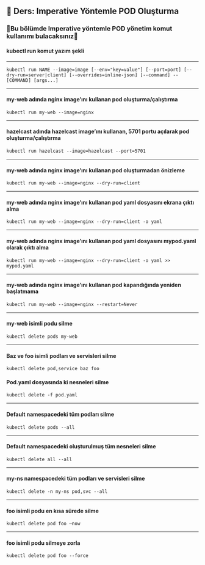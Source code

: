 ## 🧑 Ders: Imperative Yöntemle POD Oluşturma

### 📗Bu bölümde Imperative yöntemle POD yönetim komut kullanımı bulacaksınız📗

#### kubectl run komut yazım şekli
***
```
kubectl run NAME --image=image [--env="key=value"] [--port=port] [--dry-run=server|client] [--overrides=inline-json] [--command] -- [COMMAND] [args...]
```
***
#### my-web adında nginx image’ını kullanan pod oluşturma/çalıştırma
```
kubectl run my-web --image=nginx
```
***
#### hazelcast adında hazelcast image’ını kullanan, 5701 portu açılarak pod oluşturma/çalıştırma
```
kubectl run hazelcast --image=hazelcast --port=5701
```
***
#### my-web adında nginx image’ını kullanan pod oluşturmadan önizleme
```
kubectl run my-web --image=nginx --dry-run=client
```
***
#### my-web adında nginx image’ını kullanan pod yaml dosyasını ekrana çıktı alma
```
kubectl run my-web --image=nginx --dry-run=client -o yaml
```
***
#### my-web adında nginx image’ını kullanan pod yaml dosyasını mypod.yaml olarak çıktı alma
```
kubectl run my-web --image=nginx --dry-run=client -o yaml >> mypod.yaml
```
***
#### my-web adında nginx image’ını kullanan pod kapandığında yeniden başlatmama
```
kubectl run my-web --image=nginx --restart=Never
```
***
#### my-web isimli podu silme
```
kubectl delete pods my-web
```
***
#### Baz ve foo isimli podları ve servisleri silme
```
kubectl delete pod,service baz foo
```
#### Pod.yaml dosyasında ki nesneleri silme
```
kubectl delete -f pod.yaml
```
***
#### Default namespacedeki tüm podları silme
```
kubectl delete pods --all
```
***
#### Default namespacedeki oluşturulmuş tüm nesneleri silme
```
kubectl delete all --all
```
***
#### my-ns namespacedeki tüm podları ve servisleri silme
```
kubectl delete -n my-ns pod,svc --all
```
***
#### foo isimli podu en kısa sürede silme
```
kubectl delete pod foo –now
```
***
#### foo isimli podu silmeye zorla
```
kubectl delete pod foo --force
```
